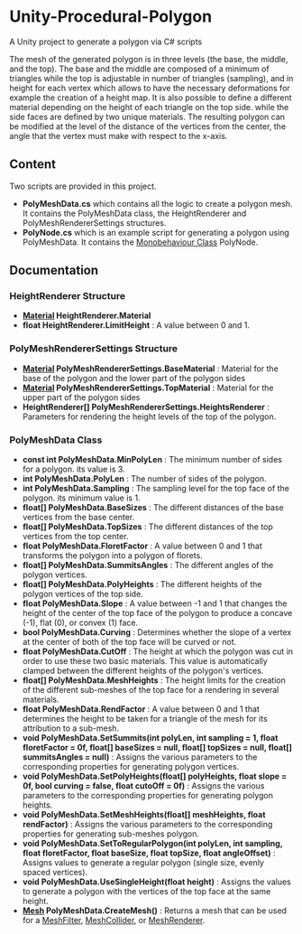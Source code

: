 # Unity-Procedural-Polygon
A Unity project to generate a polygon via C# scripts

The mesh of the generated polygon is in three levels (the base, the middle, and the top). The base and the middle are composed of a minimum of triangles while the top is adjustable in number of triangles (sampling), and in height for each vertex which allows to have the necessary deformations for example the creation of a height map.
It is also possible to define a different material depending on the height of each triangle on the top side. while the side faces are defined by two unique materials.
The resulting polygon can be modified at the level of the distance of the vertices from the center, the angle that the vertex must make with respect to the x-axis.

## Content
Two scripts are provided in this project. 
- **PolyMeshData.cs** which contains all the logic to create a polygon mesh. It contains the PolyMeshData class, the HeightRenderer and PolyMeshRendererSettings structures.
- **PolyNode.cs** which is an example script for generating a polygon using PolyMeshData. It contains the [Monobehaviour Class](https://docs.unity3d.com/ScriptReference/MonoBehaviour.html) PolyNode.

## Documentation

### HeightRenderer Structure
- **[Material](https://docs.unity3d.com/ScriptReference/Material.html) HeightRenderer.Material**
- **float HeightRenderer.LimitHeight** : A value between 0 and 1.
  
### PolyMeshRendererSettings Structure
- **[Material](https://docs.unity3d.com/ScriptReference/Material.html) PolyMeshRendererSettings.BaseMaterial** : Material for the base of the polygon and the lower part of the polygon sides
- **[Material](https://docs.unity3d.com/ScriptReference/Material.html) PolyMeshRendererSettings.TopMaterial** : Material for the upper part of the polygon sides
- **HeightRenderer[] PolyMeshRendererSettings.HeightsRenderer** : Parameters for rendering the height levels of the top of the polygon.

### PolyMeshData Class
- **const int PolyMeshData.MinPolyLen** : The minimum number of sides for a polygon. its value is 3.
- **int PolyMeshData.PolyLen** : The number of sides of the polygon.
- **int PolyMeshData.Sampling** : The sampling level for the top face of the polygon. its minimum value is 1.
- **float[] PolyMeshData.BaseSizes** : The different distances of the base vertices from the base center.
- **float[] PolyMeshData.TopSizes** : The different distances of the top vertices from the top center.
- **float PolyMeshData.FloretFactor** : A value between 0 and 1 that transforms the polygon into a polygon of florets.
- **float[] PolyMeshData.SummitsAngles** : The different angles of the polygon vertices.
- **float[] PolyMeshData.PolyHeights** : The different heights of the polygon vertices of the top side.
- **float PolyMeshData.Slope** : A value between -1 and 1 that changes the height of the center of the top face of the polygon to produce a concave (-1), flat (0), or convex (1) face.
- **bool PolyMeshData.Curving** : Determines whether the slope of a vertex at the center of both of the top face will be curved or not.
- **float PolyMeshData.CutOff** : The height at which the polygon was cut in order to use these two basic materials. This value is automatically clamped between the different heights of the polygon's vertices.
- **float[] PolyMeshData.MeshHeights** : The height limits for the creation of the different sub-meshes of the top face for a rendering in several materials.
- **float PolyMeshData.RendFactor** : A value between 0 and 1 that determines the height to be taken for a triangle of the mesh for its attribution to a sub-mesh.
- **void PolyMeshData.SetSummits(int polyLen, int sampling = 1, float floretFactor = 0f, float[] baseSizes = null, float[] topSizes = null, float[] summitsAngles = null)** : Assigns the various parameters to the corresponding properties for generating polygon vertices.
- **void PolyMeshData.SetPolyHeights(float[] polyHeights, float slope = 0f, bool curving = false, float cutoOff = 0f)** : Assigns the various parameters to the corresponding properties for generating polygon heights.
- **void PolyMeshData.SetMeshHeights(float[] meshHeights, float rendFactor)** : Assigns the various parameters to the corresponding properties for generating sub-meshes polygon.
- **void PolyMeshData.SetToRegularPolygon(int polyLen, int sampling, float floretFactor, float baseSize, float topSize, float angleOffset)** : Assigns values to generate a regular polygon (single size, evenly spaced vertices).
- **void PolyMeshData.UseSingleHeight(float height)** : Assigns the values to generate a polygon with the vertices of the top face at the same height.
- **[Mesh](https://docs.unity3d.com/ScriptReference/Mesh.html) PolyMeshData.CreateMesh()** : Returns a mesh that can be used for a [MeshFilter](https://docs.unity3d.com/ScriptReference/MeshFilter.html), [MeshCollider](https://docs.unity3d.com/ScriptReference/MeshCollider.html), or [MeshRenderer](https://docs.unity3d.com/ScriptReference/MeshRenderer.html).
